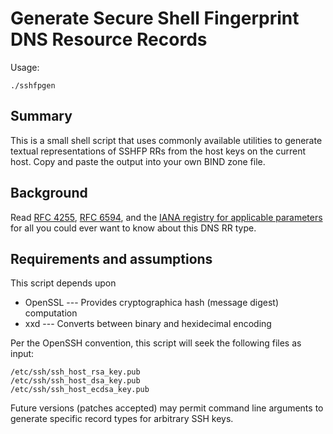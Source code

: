 Generate Secure Shell Fingerprint DNS Resource Records
======================================================

Usage:

    ./sshfpgen

## Summary

This is a small shell script that uses commonly available utilities
to generate textual representations of SSHFP RRs from the host keys
on the current host. Copy and paste the output into your own BIND
zone file.

## Background

Read [RFC 4255](https://tools.ietf.org/html/rfc4255 "Using DNS to Securely Publish SSH Key Fingerprints"),
[RFC 6594](https://tools.ietf.org/html/rfc6594 "Use of the SHA-256 Algorithm with RSA, DSA, and ECDSA in SSHFP Resource Records"),
and the [IANA registry for applicable parameters](https://www.iana.org/assignments/dns-sshfp-rr-parameters/dns-sshfp-rr-parameters.xhtml "DNS SSHFP Resource Record Parameters")
for all you could ever want to know about this DNS RR type.

## Requirements and assumptions

This script depends upon

*   OpenSSL --- Provides cryptographica hash (message digest) computation
*   xxd --- Converts between binary and hexidecimal encoding

Per the OpenSSH convention, this script will seek the following files as input:

    /etc/ssh/ssh_host_rsa_key.pub
    /etc/ssh/ssh_host_dsa_key.pub
    /etc/ssh/ssh_host_ecdsa_key.pub

Future versions (patches accepted) may permit command line arguments to generate
specific record types for arbitrary SSH keys.
